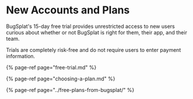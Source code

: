 # New Accounts and Plans

BugSplat's 15-day free trial provides unrestricted access to new users curious about whether or not BugSplat is right for them, their app, and their team.  

Trials are completely risk-free and do not require users to enter payment information.  

{% page-ref page="free-trial.md" %}

{% page-ref page="choosing-a-plan.md" %}

{% page-ref page="../free-plans-from-bugsplat/" %}






